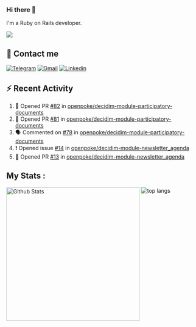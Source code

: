 ### Hi there 👋

I'm a Ruby on Rails developer.

<img src="https://komarev.com/ghpvc/?username=antopalidi&color=blueviolet">

## 📩 Contact me 
[![Telegram](https://img.shields.io/badge/Telegram-2CA5E0?style=for-the-badge&logo=telegram&logoColor=white)](https://t.me/anna_top)
[![Gmail](https://img.shields.io/badge/email-D14836?style=for-the-badge&logo=gmail&logoColor=white)](mailto:topalidisanna@gmail.com)
[![Linkedin](https://img.shields.io/badge/LinkedIn-0077B5?style=for-the-badge&logo=linkedin&logoColor=white)](https://www.linkedin.com/in/topalidi/)
<!-- [![Codewars](https://img.shields.io/badge/Codewars-B1361E?style=for-the-badge&logo=Codewars&logoColor=white)](https://www.codewars.com/users/antopalidi) -->

## :zap: Recent Activity

<!--START_SECTION:activity-->
1. 💪 Opened PR [#82](https://github.com/openpoke/decidim-module-participatory-documents/pull/82) in [openpoke/decidim-module-participatory-documents](https://github.com/openpoke/decidim-module-participatory-documents)
2. 💪 Opened PR [#81](https://github.com/openpoke/decidim-module-participatory-documents/pull/81) in [openpoke/decidim-module-participatory-documents](https://github.com/openpoke/decidim-module-participatory-documents)
3. 🗣 Commented on [#78](https://github.com/openpoke/decidim-module-participatory-documents/issues/78) in [openpoke/decidim-module-participatory-documents](https://github.com/openpoke/decidim-module-participatory-documents)
4. ❗️ Opened issue [#14](https://github.com/openpoke/decidim-module-newsletter_agenda/issues/14) in [openpoke/decidim-module-newsletter_agenda](https://github.com/openpoke/decidim-module-newsletter_agenda)
5. 💪 Opened PR [#13](https://github.com/openpoke/decidim-module-newsletter_agenda/pull/13) in [openpoke/decidim-module-newsletter_agenda](https://github.com/openpoke/decidim-module-newsletter_agenda)
<!--END_SECTION:activity-->

## My Stats :
<!--
<img alt="activity" src="https://streak-stats.demolab.com?user=antopalidi" />
-->
<div>
<img align="top" width="350px" alt="Github Stats" src="https://github-readme-stats-1-brown.vercel.app/api?username=antopalidi&count_private=true&show_icons=true&hide_border=true" />
<img align="top" alt="top langs" src="https://github-readme-stats-1-brown.vercel.app/api/top-langs/?username=antopalidi&layout=compact" />
 </div>
<!--
#### [My CV](https://antopalidi.github.io/my_cv/)
-->

<!--
**antopalidi/antopalidi** is a ✨ _special_ ✨ repository because its `README.md` (this file) appears on your GitHub profile.
-->
